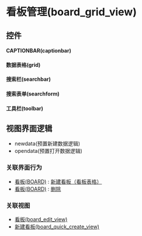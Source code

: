 # 看板管理(board_grid_view)  <!-- {docsify-ignore-all} -->



## 控件
#### CAPTIONBAR(captionbar)
#### 数据表格(grid)
#### 搜索栏(searchbar)
#### 搜索表单(searchform)
#### 工具栏(toolbar)

## 视图界面逻辑
  * newdata(预置新建数据逻辑)
  * opendata(预置打开数据逻辑)


### 关联界面行为
  * [看板(BOARD)](module/ProjMgmt/board) : [新建看板（看板表格）](module/ProjMgmt/board#界面行为)
  * [看板(BOARD)](module/ProjMgmt/board) : [删除](module/ProjMgmt/board#界面行为)

### 关联视图
  * [看板(board_edit_view)](app/view/board_edit_view)
  * [新建看板(board_quick_create_view)](app/view/board_quick_create_view)

<script>
 const { createApp } = Vue
  createApp({
    data() {
      return {

      }
    }
  }).use(ElementPlus).mount('#app')
</script>